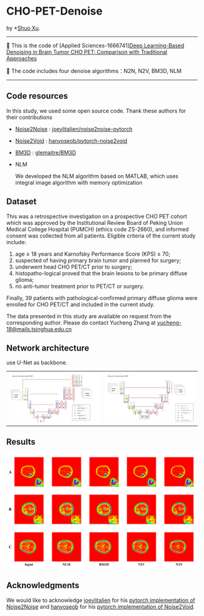 
# CHO-PET-Denoise

by *[Shuo Xu](https://www.researchgate.net/profile/Shuo-Xu-21).
****

🔔 This is the code of [Applied Sciences-1666741][Deep Learning-Based Denoising in Brain Tumor CHO PET: Comparison with Traditional Approaches](https://www.mdpi.com/2076-3417/12/10/5187/pdf)

🔔 The code includes four denoise algorithms：N2N, N2V, BM3D, NLM

****

## Code resources

In this study, we used some open source code. Thank these authors for their contributions

* [Noise2Noise](https://arxiv.org/abs/1803.04189) : [joeylitalien/noise2noise-pytorch](https://github.com/joeylitalien/noise2noise-pytorch)

* [Noise2Void](https://arxiv.org/abs/1811.10980) : [hanyoseob/pytorch-noise2void](https://github.com/hanyoseob/pytorch-noise2void)


* [BM3D](https://webpages.tuni.fi/foi/GCF-BM3D/) : [glemaitre/BM3D](https://github.com/glemaitre/BM3D)

* NLM

   We developed the NLM algorithm based on MATLAB, which uses integral image algorithm with memory optimization 

## Dataset
This was a retrospective investigation on a prospective CHO PET cohort which was approved by the Institutional Review Board of Peking Union Medical College Hospital (PUMCH) (ethics code ZS-2660), and informed consent was collected from all patients. Eligible criteria of the current study include: 

1) age ≥ 18 years and Karnofsky Performance Score (KPS) ≥ 70;
2) suspected of having primary brain tumor and planned for surgery; 
3) underwent head CHO PET/CT prior to surgery; 
4) histopatho-logical proved that the brain lesions to be primary diffuse glioma; 
5) no anti-tumor treatment prior to PET/CT or surgery. 

Finally, 39 patients with pathological-confirmed primary diffuse glioma were enrolled for CHO PET/CT and included in the current study.

The data presented in this study are available on request from the corresponding author. Please do
contact  Yucheng Zhang   at  yucheng-18@mails.tsinghua.edu.cn

## Network architecture

use U-Net as backbone.
<table frame=void>
	<tr>		  
    <td><center><img src="figures/N2N.BMP"		
                     alt="x"
                     height="填数字作为高度"/></center></td>	
    <td><center><img src="figures/N2V.BMP"
                     alt="x"
                     height="高度一致会好看"/></center></td>
    </tr>
</table>

## Results


<img src="figures/r.png">

## Acknowledgments

We would like to acknowledge [joeylitalien](https://joeylitalien.github.io//) for his [pytorch implementation of Noise2Noise](https://github.com/joeylitalien/noise2noise-pytorch) and [hanyoseob](https://github.com/hanyoseob) for his [pytorch implementation of Noise2Void](https://github.com/hanyoseob/pytorch-noise2void). 
